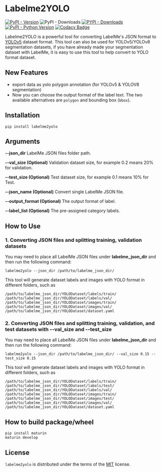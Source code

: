 # Labelme2YOLO

[![PyPI - Version](https://img.shields.io/pypi/v/labelme2yolo.svg)](https://pypi.org/project/labelme2yolo)
![PyPI - Downloads](https://img.shields.io/pypi/dm/labelme2yolo?style=flat)
[![PYPI - Downloads](https://static.pepy.tech/badge/labelme2yolo)](https://pepy.tech/project/labelme2yolo)
[![PyPI - Python Version](https://img.shields.io/pypi/pyversions/labelme2yolo.svg)](https://pypi.org/project/labelme2yolo)
[![Codacy Badge](https://app.codacy.com/project/badge/Grade/12122fe86f8643c4aa5667c20d528f61)](https://www.codacy.com/gh/GreatV/labelme2yolo/dashboard?utm_source=github.com\&utm_medium=referral\&utm_content=GreatV/labelme2yolo\&utm_campaign=Badge_Grade)

Labelme2YOLO is a powerful tool for converting LabelMe's JSON format to [YOLOv5](https://github.com/ultralytics/yolov5) dataset format. This tool can also be used for YOLOv5/YOLOv8 segmentation datasets, if you have already made your segmentation dataset with LabelMe, it is easy to use this tool to help convert to YOLO format dataset.

## New Features

* export data as yolo polygon annotation (for YOLOv5 & YOLOV8 segmentation)
* Now you can choose the output format of the label text. The two available alternatives are `polygon` and bounding box (`bbox`).

## Installation

```shell
pip install labelme2yolo
```

## Arguments

**--json\_dir** LabelMe JSON files folder path.

**--val\_size (Optional)** Validation dataset size, for example 0.2 means 20% for validation.

**--test\_size (Optional)** Test dataset size, for example 0.1 means 10% for Test.

**--json\_name (Optional)** Convert single LabelMe JSON file.

**--output\_format (Optional)** The output format of label.

**--label\_list (Optional)** The pre-assigned category labels.

## How to Use

### 1. Converting JSON files and splitting training, validation datasets

You may need to place all LabelMe JSON files under **labelme\_json\_dir** and then run the following command:

```shell
labelme2yolo --json_dir /path/to/labelme_json_dir/
```

This tool will generate dataset labels and images with YOLO format in different folders, such as

```plaintext
/path/to/labelme_json_dir/YOLODataset/labels/train/
/path/to/labelme_json_dir/YOLODataset/labels/val/
/path/to/labelme_json_dir/YOLODataset/images/train/
/path/to/labelme_json_dir/YOLODataset/images/val/
/path/to/labelme_json_dir/YOLODataset/dataset.yaml
```

### 2. Converting JSON files and splitting training, validation, and test datasets with --val\_size and --test\_size

You may need to place all LabelMe JSON files under **labelme\_json\_dir** and then run the following command:

```shell
labelme2yolo --json_dir /path/to/labelme_json_dir/ --val_size 0.15 --test_size 0.15
```

This tool will generate dataset labels and images with YOLO format in different folders, such as

```plaintext
/path/to/labelme_json_dir/YOLODataset/labels/train/
/path/to/labelme_json_dir/YOLODataset/labels/test/
/path/to/labelme_json_dir/YOLODataset/labels/val/
/path/to/labelme_json_dir/YOLODataset/images/train/
/path/to/labelme_json_dir/YOLODataset/images/test/
/path/to/labelme_json_dir/YOLODataset/images/val/
/path/to/labelme_json_dir/YOLODataset/dataset.yaml
```

## How to build package/wheel

```shell
pip install maturin
maturin develop
```

## License

`labelme2yolo` is distributed under the terms of the [MIT](https://spdx.org/licenses/MIT.html) license.
